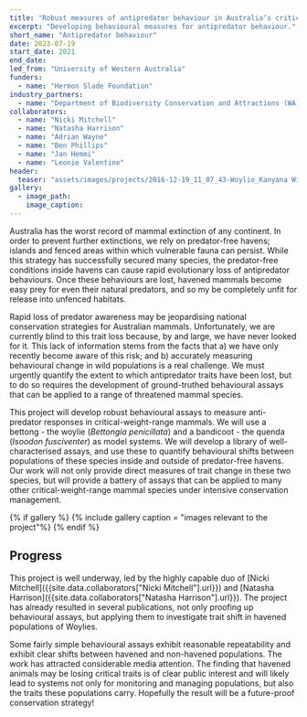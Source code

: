```yaml
---
title: "Robust measures of antipredator behaviour in Australia’s critical weight range mammals"
excerpt: "Developing behavioural measures for antipredator behaviour."
short_name: "Antipredator behaviour"
date: 2023-07-19
start_date: 2021
end_date:
led_from: "University of Western Australia"
funders:
  - name: "Hermon Slade Foundation"
industry_partners:
  - name: "Department of Biodiversity Conservation and Attractions (WA)"
collaborators:
  - name: "Nicki Mitchell"
  - name: "Natasha Harrison"
  - name: "Adrian Wayne"
  - name: "Ben Phillips"
  - name: "Jan Hemmi"
  - name: "Leonie Valentine"
header:
  teaser: "assets/images/projects/2016-12-19_11_07_43-Woylie_Kanyana Wildlife.png"
gallery:
  - image_path: 
    image_caption: 
---
```


Australia has the worst record of mammal extinction of any continent. In order to prevent further extinctions, we rely on predator-free havens; islands and fenced areas within which vulnerable fauna can persist. While this strategy has successfully secured many species, the predator-free conditions inside havens can cause rapid evolutionary loss of antipredator behaviours. Once these behaviours are lost, havened mammals become easy prey for even their natural predators, and so my be completely unfit for release into unfenced habitats. 

Rapid loss of predator awareness may be jeopardising national conservation strategies for Australian mammals. 
Unfortunately, we are currently blind to this trait loss because, by and large, we have never looked for it. This lack of information stems from the facts that a) we have only recently become aware of this risk; and b) accurately measuring behavioural change in wild populations is a real challenge. We must urgently quantify the extent to which antipredator traits have been lost, but to do so requires the development of ground-truthed behavioural assays that can be applied to a range of threatened mammal species.  

This project will develop robust behavioural assays to measure anti-predator responses in critical-weight-range mammals. We will use a bettong - the woylie (*Bettongia penicillata*) and a bandicoot - the quenda (*Isoodon fusciventer*) as model systems. We will develop a library of well-characterised assays, and use these to quantify behavioural shifts between populations of these species inside and outside of predator-free havens. Our work will not only provide direct measures of trait change in these two species, but will provide a battery of assays that can be applied to many other critical-weight-range mammal species under intensive conservation management. 

{% if gallery %}
{% include gallery caption = "images relevant to the project"%}
{% endif %}

## Progress

This project is well underway, led by the highly capable duo of [Nicki Mitchell]({{site.data.collaborators["Nicki Mitchell"].url}}) and [Natasha Harrison]({{site.data.collaborators["Natasha Harrison"].url}}).  The project has already resulted in several publications, not only proofing up behavioural assays, but applying them to investigate trait shift in havened populations of Woylies.

Some fairly simple behavioural assays exhibit reasonable repeatability and exhibit clear shifts between havened and non-havened populations.  The work has attracted considerable media attention. The finding that havened animals may be losing critical traits is of clear public interest and will likely lead to systems not only for monitoring and managing populations, but also the traits these populations carry.  Hopefully the result will be a future-proof conservation strategy!